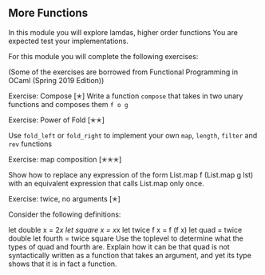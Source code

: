 ## More Functions 

In this module you will explore lamdas, higher order functions 
You are expected test your implementations. 

For this module you will complete the following exercises:

(Some of the exercises are borrowed from Functional Programming in OCaml (Spring 2019 Edition))

Exercise: Compose [✭]
Write a function `compose` that takes in two unary functions and composes them `f o g`

Exercise: Power of Fold [✭✭]

Use `fold_left` or `fold_right` to implement your own `map`, `length`, `filter` and `rev` functions 

Exercise: map composition [✭✭✭]

Show how to replace any expression of the form List.map f (List.map g lst) with an equivalent expression that calls List.map only once.

Exercise: twice, no arguments [✭]

Consider the following definitions:

let double x = 2*x
let square x = x*x
let twice f x = f (f x)
let quad = twice double
let fourth = twice square
Use the toplevel to determine what the types of quad and fourth are. Explain how it can be that quad is not syntactically written as a function that takes an argument, and yet its type shows that it is in fact a function.
